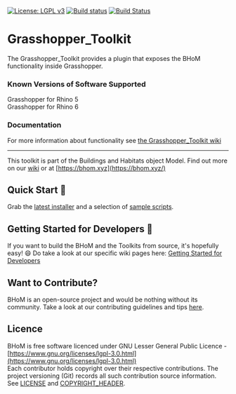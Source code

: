 [![License: LGPL v3](https://img.shields.io/badge/License-LGPL%20v3-blue.svg)](https://www.gnu.org/licenses/lgpl-3.0) [![Build status](https://ci.appveyor.com/api/projects/status/rw19y8e78jxd0r0d/branch/master?svg=true)](https://ci.appveyor.com/api/projects/status/grasshopper_toolkit/branch/master) [![Build Status](https://dev.azure.com/BHoMBot/BHoM/_apis/build/status/Grasshopper_Toolkit/Grasshopper_Toolkit.CheckCore?branchName=master)](https://dev.azure.com/BHoMBot/BHoM/_build/latest?definitionId=117&branchName=master)

# Grasshopper_Toolkit

The Grasshopper_Toolkit provides a plugin that exposes the BHoM functionality inside Grasshopper.


### Known Versions of Software Supported
Grasshopper for Rhino 5  
Grasshopper for Rhino 6

### Documentation
For more information about functionality see [the Grasshopper_Toolkit wiki](https://github.com/BHoM/Grasshopper_Toolkit/wiki)

---
This toolkit is part of the Buildings and Habitats object Model. Find out more on our [wiki](https://github.com/BHoM/documentation/wiki) or at [https://bhom.xyz](https://bhom.xyz/)

## Quick Start 🚀 

Grab the [latest installer](https://bhom.xyz/) and a selection of [sample scripts](https://github.com/BHoM/samples).


## Getting Started for Developers 🤖 

If you want to build the BHoM and the Toolkits from source, it's hopefully easy! 😄 
Do take a look at our specific wiki pages here: [Getting Started for Developers](https://github.com/BHoM/documentation/wiki/Getting-started-for-developers)


## Want to Contribute? ##

BHoM is an open-source project and would be nothing without its community. Take a look at our contributing guidelines and tips [here](https://github.com/BHoM/BHoM/blob/master/CONTRIBUTING.md).


## Licence ##

BHoM is free software licenced under GNU Lesser General Public Licence - [https://www.gnu.org/licenses/lgpl-3.0.html](https://www.gnu.org/licenses/lgpl-3.0.html)  
Each contributor holds copyright over their respective contributions.
The project versioning (Git) records all such contribution source information.
See [LICENSE](https://github.com/BHoM/BHoM/blob/master/LICENSE) and [COPYRIGHT_HEADER](https://github.com/BHoM/BHoM/blob/master/COPYRIGHT_HEADER.txt).
